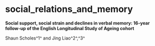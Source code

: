 # social_relations_and_memory
**Social support, social strain and declines in verbal memory: 16-year follow-up of the English Longitudinal Study of Ageing cohort** 

Shaun Scholes^1^ and Jing Liao^2^,^3^
